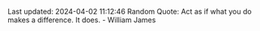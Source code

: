 Last updated: 2024-04-02 11:12:46
Random Quote: Act as if what you do makes a difference. It does. - William James